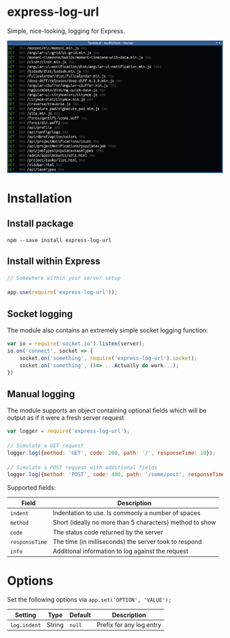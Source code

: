 express-log-url
===============
Simple, nice-looking, logging for Express.

![Screenshot](docs/screenshot.png)


Installation
============

Install package
---------------

```
npm --save install express-log-url
```


Install within Express
----------------------

```javascript
// Somewhere within your server setup

app.use(require('express-log-url'));
```


Socket logging
---------------
The module also contains an extremely simple socket logging function:

```javascript
var io = require('socket.io').listen(server);
io.on('connect', socket => {
	socket.on('something', require('express-log-url').socket);
	socket.on('something', ()=> ...Actually do work...);
})
```


Manual logging
--------------
The module supports an object containing optional fields which will be output as if it were a fresh server request

```javascript
var logger = require('express-log-url');

// Simulate a GET request
logger.log({method: 'GET', code: 200, path: '/', responseTime: 10});

// Simulate a POST request with additional fields
logger.log({method: 'POST', code: 400, path: '/some/post', responseTime: 20, info: 'Lack of widgets'});
```

Supported fields:

| Field          | Description                                              |
|----------------|----------------------------------------------------------|
| `indent`       | Indentation to use. Is commonly a number of spaces       |
| `method`       | Short (ideally no more than 5 characters) method to show |
| `code`         | The status code returned by the server                   |
| `responseTime` | The time (in milliseconds) the server took to respond    |
| `info`         | Additional information to log against the request        |


Options
=======
Set the following options via `app.set('OPTION', 'VALUE');`

| Setting      | Type   | Default | Description               |
|--------------|--------|---------|---------------------------|
| `log.indent` | String | `null`  | Prefix for any log entry  |
